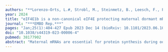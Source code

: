 ```yaml
---
authors: "**Lorenzo-Orts, L.#, Strobl, M., Steinmetz, B., Leesch, F., Pribitzer, C., Roehsner, J.**, Schutzbier, M., Duernberger, G., **Pauli, A.#**"
year: 2024
title: "eIF4E1b is a non-canonical eIF4E protecting maternal dormant mRNAs"
journal: "***EMBO Rep.***"
pages: "Jan;25(1):404-427 Epub 2023 Dec 14 (bioRxiv: 10.1101/2023.06.10.544440)"
doi: "10.1038/s44319-023-00006-4"
pubmed: 38177902
abstract: "Maternal mRNAs are essential for protein synthesis during oogenesis and early embryogenesis. To adapt translation to specific needs during development, maternal mRNAs are translationally repressed by shortening the polyA tails. While mRNA deadenylation is associated with decapping and degradation in somatic cells, maternal mRNAs with short polyA tails are stable. Here we report that the germline-specific eIF4E paralog, eIF4E1b, is essential for zebrafish oogenesis. eIF4E1b localizes to P-bodies in zebrafish embryos and binds to mRNAs with reported short or no polyA tails, including histone mRNAs. Loss of eIF4E1b results in reduced histone mRNA levels in early gonads, consistent with a role in mRNA storage. Using mouse and human eIF4E1Bs (in vitro) and zebrafish eIF4E1b (in vivo), we show that unlike canonical eIF4Es, eIF4E1b does not interact with eIF4G to initiate translation. Instead, eIF4E1b interacts with the translational repressor eIF4ENIF1, which is required for eIF4E1b localization to P-bodies. Our study is consistent with an important role of eIF4E1b in regulating mRNA dormancy and provides new insights into fundamental post-transcriptional regulatory principles governing early vertebrate development."
---
```

